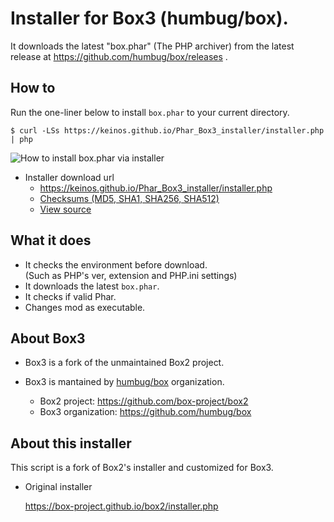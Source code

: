 # Installer for Box3 (humbug/box).

It downloads the latest "box.phar" (The PHP archiver) from the latest release at https://github.com/humbug/box/releases .

## How to

Run the one-liner below to install `box.phar` to your current directory.

```
$ curl -LSs https://keinos.github.io/Phar_Box3_installer/installer.php | php
```

![How to install box.phar via installer](https://keinos.github.io/Phar_Box3_installer/img/howto-install-20180427-0730.gif)

- Installer download url
     - https://keinos.github.io/Phar_Box3_installer/installer.php
     - [Checksums (MD5, SHA1, SHA256, SHA512)](https://keinos.github.io/Phar_Box3_installer/manifest.json)
     - [View source](https://github.com/KEINOS/Phar_Box3_installer/blob/Box3_installer/installer.php)

## What it does

- It checks the environment before download.<br>(Such as PHP's ver, extension and PHP.ini settings)
- It downloads the latest `box.phar`.
- It checks if valid Phar.
- Changes mod as executable.

## About Box3

- Box3 is a fork of the unmaintained Box2 project.
- Box3 is mantained by [humbug/box](https://github.com/humbug) organization.

    - Box2 project: https://github.com/box-project/box2
    - Box3 organization: https://github.com/humbug/box

## About this installer

This script is a fork of Box2's installer and customized for Box3.

- Original installer

    https://box-project.github.io/box2/installer.php

